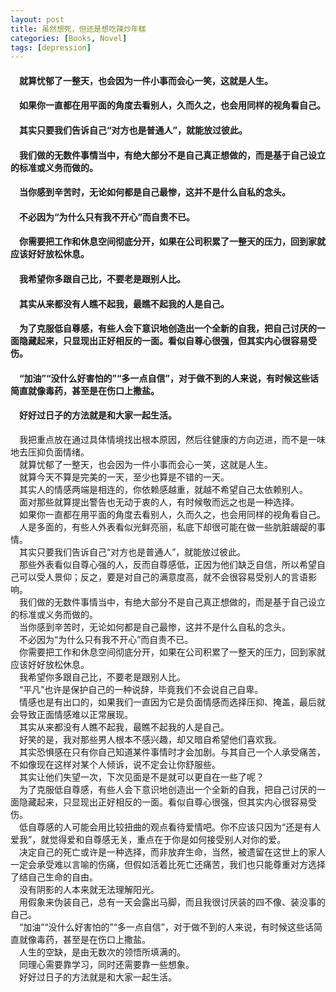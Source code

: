 ```yaml
---
layout: post
title: 虽然想死，但还是想吃辣炒年糕
categories: [Books, Novel]
tags: [depression]
---
```

#### &#8195;就算忧郁了一整天，也会因为一件小事而会心一笑，这就是人生。                                                                             
#### &#8195;如果你一直都在用平面的角度去看别人，久而久之，也会用同样的视角看自己。                                                                    
#### &#8195;其实只要我们告诉自己“对方也是普通人”，就能放过彼此。                                                                             
#### &#8195;我们做的无数件事情当中，有绝大部分不是自己真正想做的，而是基于自己设立的标准或义务而做的。                                                                     
#### &#8195;当你感到辛苦时，无论如何都是自己最惨，这并不是什么自私的念头。                                                                 
#### &#8195;不必因为“为什么只有我不开心”而自责不已。                                                                    
#### &#8195;你需要把工作和休息空间彻底分开，如果在公司积累了一整天的压力，回到家就应该好好放松休息。                                                             
#### &#8195;我希望你多跟自己比，不要老是跟别人比。                                                   
#### &#8195;其实从来都没有人瞧不起我，最瞧不起我的人是自己。                                                                             
#### &#8195;为了克服低自尊感，有些人会下意识地创造出一个全新的自我，把自己讨厌的一面隐藏起来，只显现出正好相反的一面。看似自尊心很强，但其实内心很容易受伤。                                                           
#### &#8195;“加油”“没什么好害怕的”“多一点自信”，对于做不到的人来说，有时候这些话简直就像毒药，甚至是在伤口上撒盐。                                                          
#### &#8195;好好过日子的方法就是和大家一起生活。                        
<!-- more -->
&#8195;我把重点放在通过具体情境找出根本原因，然后往健康的方向迈进，而不是一味地去压抑负面情绪。                                
&#8195;就算忧郁了一整天，也会因为一件小事而会心一笑，这就是人生。                                     
&#8195;就算今天不算是完美的一天，至少也算是不错的一天。                                     
&#8195;其实人的情感两端是相连的，你依赖感越重，就越不希望自己太依赖别人。                                     
&#8195;面对那些就算提出警告也无动于衷的人，有时候敬而远之也是一种选择。                                     
&#8195;如果你一直都在用平面的角度去看别人，久而久之，也会用同样的视角看自己。                                     
&#8195;人是多面的，有些人外表看似光鲜亮丽，私底下却很可能在做一些肮脏龌龊的事情。                                     
&#8195;其实只要我们告诉自己“对方也是普通人”，就能放过彼此。                                     
&#8195;那些外表看似自尊心强的人，反而自尊感低，正因为他们缺乏自信，所以希望自己可以受人景仰；反之，要是对自己的满意度高，就不会很容易受别人的言语影响。                                     
&#8195;我们做的无数件事情当中，有绝大部分不是自己真正想做的，而是基于自己设立的标准或义务而做的。                                     
&#8195;当你感到辛苦时，无论如何都是自己最惨，这并不是什么自私的念头。                                     
&#8195;不必因为“为什么只有我不开心”而自责不已。                                     
&#8195;你需要把工作和休息空间彻底分开，如果在公司积累了一整天的压力，回到家就应该好好放松休息。                                     
&#8195;我希望你多跟自己比，不要老是跟别人比。                                     
&#8195;“平凡”也许是保护自己的一种说辞，毕竟我们不会说自己自卑。                                     
&#8195;情感也是有出口的，如果我们一直因为它是负面情感而选择压抑、掩盖，最后就会导致正面情感难以正常展现。                                     
&#8195;其实从来都没有人瞧不起我，最瞧不起我的人是自己。                                     
&#8195;好笑的是，我对那些男人根本不感兴趣，却又暗自希望他们喜欢我。                                     
&#8195;其实恐惧感在只有你自己知道某件事情时才会加剧。与其自己一个人承受痛苦，不如像现在这样对某个人倾诉，说不定会让你舒服些。                                     
&#8195;其实让他们失望一次，下次见面是不是就可以更自在一些了呢？                                     
&#8195;为了克服低自尊感，有些人会下意识地创造出一个全新的自我，把自己讨厌的一面隐藏起来，只显现出正好相反的一面。看似自尊心很强，但其实内心很容易受伤。                                     
&#8195;低自尊感的人可能会用比较扭曲的观点看待爱情吧。你不应该只因为“还是有人爱我”，就觉得爱和自尊感无关，重点在于你是如何接受别人对你的爱。                                     
&#8195;决定自己的死亡或许是一种选择，而非放弃生命，当然，被遗留在这世上的家人一定会承受难以言喻的伤痛，但假如活着比死亡还痛苦，我们也只能尊重对方选择了结自己生命的自由。                                     
&#8195;没有阴影的人本来就无法理解阳光。                                     
&#8195;用假象来伪装自己，总有一天会露出马脚，而且我很讨厌装的四不像、装没事的自己。                                     
&#8195;“加油”“没什么好害怕的”“多一点自信”，对于做不到的人来说，有时候这些话简直就像毒药，甚至是在伤口上撒盐。                                     
&#8195;人生的空缺，是由无数次的领悟所填满的。                                     
&#8195;同理心需要靠学习，同时还需要靠一些想象。                                     
&#8195;好好过日子的方法就是和大家一起生活。                                   
